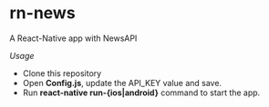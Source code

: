 # rn-news
A React-Native app with NewsAPI

*Usage*
- Clone this repository
- Open **Config.js**, update the API_KEY value and save.
- Run **react-native run-{ios|android}** command to start the app.
